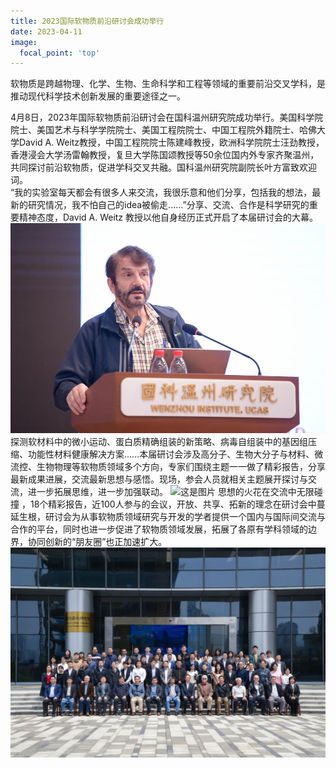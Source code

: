 ```yaml
---
title: 2023国际软物质前沿研讨会成功举行
date: 2023-04-11
image:
  focal_point: 'top'
---
```


软物质是跨越物理、化学、生物、生命科学和工程等领域的重要前沿交叉学科，是推动现代科学技术创新发展的重要途径之一。
<!--more-->

4月8日，2023年国际软物质前沿研讨会在国科温州研究院成功举行。美国科学院院士、美国艺术与科学学院院士、美国工程院院士、中国工程院外籍院士、哈佛大学David A. Weitz教授，中国工程院院士陈建峰教授，欧洲科学院院士汪劲教授，香港浸会大学汤雷翰教授，复旦大学陈国颂教授等50余位国内外专家齐聚温州，共同探讨前沿软物质，促进学科交叉共融。国科温州研究院副院长叶方富致欢迎词。<br/>
“我的实验室每天都会有很多人来交流，我很乐意和他们分享，包括我的想法，最新的研究情况，我不怕自己的idea被偷走......”分享、交流、合作是科学研究的重要精神态度，David A. Weitz 教授以他自身经历正式开启了本届研讨会的大幕。
![这是图片](2.png "David A. Weitz")
探测软材料中的微小运动、蛋白质精确组装的新策略、病毒自组装中的基因组压缩、功能性材料健康解决方案......本届研讨会涉及高分子、生物大分子与材料、微流控、生物物理等软物质领域多个方向，专家们围绕主题一一做了精彩报告，分享最新成果进展，交流最新思想与感悟。现场，参会人员就相关主题展开探讨与交流，进一步拓展思维，进一步加强联动。
![这是图片](1.jpg )
思想的火花在交流中无限碰撞 ，18个精彩报告，近100人参与的会议，开放、共享、拓新的理念在研讨会中蔓延生根，研讨会为从事软物质领域研究与开发的学者提供一个国内与国际间交流与合作的平台，同时也进一步促进了软物质领域发展，拓展了各原有学科领域的边界，协同创新的“朋友圈”也正加速扩大。
![这是图片](3.jpg )